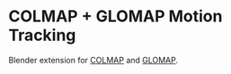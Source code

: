 # COLMAP + GLOMAP Motion Tracking

Blender extension for [COLMAP](https://github.com/colmap/colmap) and [GLOMAP](https://github.com/colmap/glomap).
